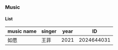 ### Music

#### List

| music name | singer | year | ID         |
| ---------- | ------ | ---- | ---------- |
| 如愿       | 王菲   | 2021 | 2024644031 |

